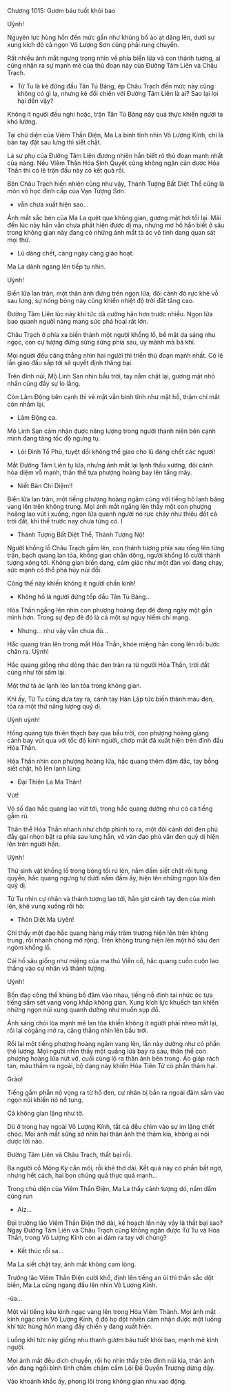 




Chương 1015: Gươm báu tuốt khỏi bao


Uỳnh!

Nguyên lực hùng hồn đến mức gần như khủng bố ào ạt dâng lên, dưới sự xung kích đó cả ngọn Vô Lượng Sơn cũng phải rung chuyển.

Rất nhiều ánh mắt ngưng trọng nhìn về phía biển lửa và con thánh tượng, ai cũng nhận ra sự mạnh mẽ của thủ đoạn này của Đường Tâm Liên và Châu Trạch.

- Từ Tu là kẻ đứng đầu Tân Tú Bảng, ép Châu Trạch đến mức này cũng không có gì lạ, nhưng kẻ đối chiến với Đường Tâm Liên là ai? Sao lại lọi hại đến vậy?

Không ít người đều nghi hoặc, trận Tân Tú Bảng này quả thực khiến người ta khó lường.

Tại chủ diện của Viêm Thần Điện, Ma La binh tĩnh nhìn Vô Lượng Kính, chỉ là bàn tay đặt sau lưng thì siết chặt.

Là sư phụ của Đường Tâm Liên đương nhiên hắn biết rõ thủ đoạn mạnh nhất của nàng. Nếu Viêm Thần Hóa Sinh Quyết cũng không ngăn cản dược Hỏa Thần thì có lẽ trận đấu này có kết quả rồi.

Bên Châu Trạch hiển nhiên cũng như vậy, Thánh Tượng Bất Diệt Thể cũng là món võ học đỉnh cấp của Vạn Tượng Sơn.

- vẫn chưa xuất hiện sao...

Ánh mắt sắc bén của Ma La quét qua không gian, gương mặt hơi tối lại. Mãi đến lúc này hắn vẫn chưa phát hiện được dị ma, nhưng mơ hồ hắn biết ở sâu trong không gian này đang có những ánh mắt tà ác vô tình dang quan sát mọi thứ.

- Lũ dáng chết, càng ngày càng giảo hoạt.

Ma La dành ngang lên tiếp tụ nhìn.

Uỳnh!

Biển lửa lan tràn, một thân ảnh đứng trên ngọn lửa, đôi cánh đỏ rực khẽ vỗ sau lưng, sự nóng bỏng này cũng khiến nhiệt độ trời đất tăng cao.

Đường Tâm Liên lúc này khí tức dã cường hãn hơn trước nhiều. Ngọn lửa bao quanh người nàng mang sức phá hoại rất lớn.

Châu Trạch ở phía xa biến thành một người khổng lồ, bề mặt da sáng nhu ngọc, con cự tượng đứng sừng sững phía sau, uy mãnh mà bá khí.

Mọi người đều căng thẳng nhìn hai người thì triển thủ đoạn mạnh nhất. Có lẽ lần giao đấu sắp tới sẽ quyết định thắng bại.

Trên đỉnh núi, Mộ Linh San nhìn bầu trời, tay nắm chặt lại, gương mặt nhỏ nhắn cũng đầy sự lo lắng.

Còn Lâm Động bên cạnh thì vẻ mặt vẫn bình tĩnh như mặt hồ, thậm chí mắt còn nhắm lại.

- Lâm Động ca.

Mộ Linh San cảm nhận được năng lượng trong người thanh niên bên cạnh mình đang tăng tốc độ ngưng tụ.

- Lôi Đình Tổ Phù, tuyệt đối không thể giao cho lũ đáng chết các ngươi!

Mắt Đường Tâm Liên tụ lửa, nhưng ánh mắt lại lạnh thấu xương, đôi cánh hỏa diệm vỗ mạnh, thân thể tựa phượng hoàng bay lên tầng mây.

- Niết Bàn Chỉ Diệm!!

Biển lửa lan tràn, một tiếng phượng hoàng ngâm cùng với tiếng hô lạnh băng vang lên trên không trung. Mọi ánh mắt ngẩng lên thấy một con phượng hoàng lao vút i xuống, ngọn lửa quanh người nó rực cháy như thiêu đốt cả trời đất, khí thế trước nay chưa từng có. I

- Thánh Tượng Bất Diệt Thể, Thánh Tượng Nộ!

Người khổng lồ Châu Trạch gầm lên, con thánh tượng phía sau rống lên từng trận, bạch quang lan tỏa, không gian chấn dộng, người khổng lồ cưỡi thánh tượng xông tới. Không gian biến dạng, cảm giác như một đàn voi đang chạy, sức mạnh có thổ phá hủy núi đồi.

Công thế này khiến không ít người chấn kinh!

- Không hổ là người đứng tốp đầu Tân Tú Bảng...

Hỏa Thần ngẩng lên nhìn con phượng hoàng đẹp đẽ đang ngày một gần mình hơn. Trong sự đẹp đẽ đó là cả một sự nguy hiểm chí mạng.

- Nhưng... như vậy vẫn chưa đủ...

Hắc quang tràn lên trong mắt Hỏa Thần, khóe miệng hắn cong lên rồi bước chân ra. Uỳnh!

Hắc quang giống như dòng thác đen tràn ra từ người Hỏa Thần, trời đất cũng như tối sầm lại.

Một thứ tà ác lạnh lẽo lan tỏa trong không gian.

Khi ấy, Từ Tu cũng dưa tay ra, cánh tay Hàn Lập tức biến thành màu đen, tỏa ra một thứ năng lượng quỷ dị.

Uỳnh uỳnh!

Hồng quang tựa thiên thạch bay qua bầu trời, con phượng hoàng giang cánh bay vút qua với tốc độ kinh người, chớp mắt đã xuất hiện trên đỉnh đầu Hỏa Thần.

Hỏa Thần nhìn con phượng hoàng lửa, hắc quang thêm đậm đắc, tay bỗng siết chặt, hô lên lạnh lủng:

- Đại Thiên La Ma Thân!

Vút!

Vô số đạo hắc quang lao vút tới, trong hắc quang dường như có cả tiếng gầm rú.

Thân thể Hỏa Thần nhanh như chớp phình to ra, một đôi cánh dơi đen phủ đầy gai nhọn bật ra phía sau lưng hắn, vô vàn đạo phù văn đen quỷ dị hiện lên trên người hắn.

Uỳnh!

Thứ sinh vật khổng lồ trong bóng tối rú lên, nắm đấm siết chặt rồi tung quyền, hắc quang ngưng tự dưới nắm đấm ấy, hiện lên những ngọn lửa đen quỷ dị.

Từ Tu nhìn cự nhân và thánh tượng lao tới, hắn giơ cánh tay đen của mình lên, khẽ vung xuống rồi hô:

- Thôn Diệt Ma Uyên!

Chỉ thấy một đạo hắc quang hàng mấy trăm trượng hiện lên trên không trung, rồi nhanh chóng mở rộng. Trên không trung hiện lên một hố sâu đen ngòm khổng lồ.

Cái hố sâu giống như miệng của ma thú Viễn cổ, hắc quang cuồn cuộn lao thẳng vào cự nhân và thánh tượng.

Uỳnh!

Bốn đạo công thế khủng bố đâm vào nhau, tiếng nồ đinh tai nhức óc tựa tiếng sấm sét vang vọng khắp không gian. Xung kích lực khuếch tan khiến những ngọn núi xung quanh dường như muốn sụp đổ.

Ánh sáng chói lòa mạnh mẽ lan tỏa khiến không ít người phải nheo mắt lại, rồi lại cógắng mở ra, căng thẳng nhìn lên bầu trời.

Rồi lại một tiếng phượng hoàng ngâm vang lên, lần này dường như có phần thê lương. Mọi người nhìn thấy một quầng lửa bay ra sau, thân thể con phượng hoàng lửa nứt vỡ, cuối cùng lộ ra thân ảnh bên trong. Áo giáp rách tan, máu thấm ra ngoài, bộ dạng này khiến Hỏa Tiên Tử có phần thảm hại.

Grào!

Tiếng gầm phẫn nộ vọng ra từ hố đen, cự nhân bị bắn ra ngoài đâm sầm vào ngọn núi khiến nó nổ tung.

Cả không gian lặng như tờ.

Dù ở trong hay ngoài Vô Lượng Kính, tất cả đều chìm vào sự im lặng chết chóc. Mọi ánh mắt sững sờ nhìn hai thân ảnh thê thảm kia, không ai nói dược lời nào.

Đường Tâm Liên và Châu Trạch, thất bại rồi.

Ba người cổ Mộng Kỳ cắn môi, rồi khẽ thở dài. Kết quả này có phần bất ngờ, nhưng hết cách, hai bọn chúng quả thực quá mạnh...

Trong chủ diện của Viêm Thần Điện, Ma La thấy cảnh tượng dó, nắm dấm cũng run

- Aiz...

Đại trưởng lão Viêm Thần Điện thở dài, kế hoạch lần này vậy là thất bại sao? Ngay Đường Tâm Liên và Châu Trạch cũng không ngăn được Từ Tu và Hỏa Thần, trong Vô Lượng Kính còn ai dám ra tay với chúng?

- Kết thúc rồi sa...

Ma La siết chặt tay, ánh mắt không cam lòng.

Trưởng lão Viêm Thần Điện cười khổ, định lên tiếng an ủi thì thần sắc dột biến, Ma La cũng ngang đầu lên nhìn Vô Lượng Kính.

-ủa...

Một vài tiếng kêu kinh ngạc vang lên trong Hỏa Viêm Thành. Mọi ánh mắt kinh ngạc nhìn Vô Lượng Kính, ở đó họ đột nhiên cảm nhận được một luồng khí tức hùng hồn mang đầy chiến y đang xuất hiện.

Luồng khí tức này giống nhu thanh gươm báu tuốt khỏi bao, mạnh mẽ kinh người.

Mọi ánh mắt đều dịch chuyển, rồi họ nhìn thấy trên đỉnh núi kia, thân ảnh vốn đang ngồi bình tĩnh chầm chậm cầm Lôi Đế Quyền Trượng dừng dậy.

Vào khoảnh khắc ấy, phong lôi trong không gian nhu xao động.




